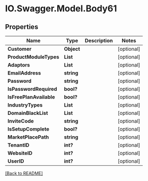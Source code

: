 # IO.Swagger.Model.Body61
## Properties

Name | Type | Description | Notes
------------ | ------------- | ------------- | -------------
**Customer** | **Object** |  | [optional] 
**ProductModuleTypes** | **List** |  | [optional] 
**Adaptors** | **List** |  | [optional] 
**EmailAddress** | **string** |  | [optional] 
**Password** | **string** |  | [optional] 
**IsPasswordRequired** | **bool?** |  | [optional] 
**IsFreePlanAvailable** | **bool?** |  | [optional] 
**IndustryTypes** | **List** |  | [optional] 
**DomainBlackList** | **List** |  | [optional] 
**InviteCode** | **string** |  | [optional] 
**IsSetupComplete** | **bool?** |  | [optional] 
**MarketPlacePath** | **string** |  | [optional] 
**TenantID** | **int?** |  | [optional] 
**WebsiteID** | **int?** |  | [optional] 
**UserID** | **int?** |  | [optional] 

 [[Back to README]](../README.md)

